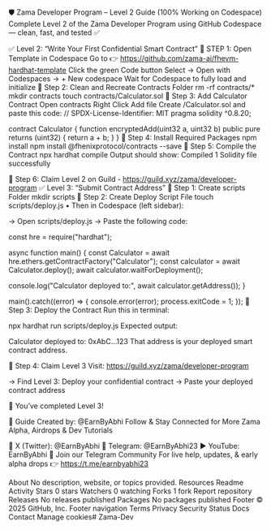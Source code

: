 🛡️ Zama Developer Program – Level 2 Guide (100% Working on Codespace)
Complete Level 2 of the Zama Developer Program using GitHub Codespace — clean, fast, and tested ✅

✅ Level 2: “Write Your First Confidential Smart Contract”
🔹 STEP 1: Open Template in Codespace
Go to 👉 https://github.com/zama-ai/fhevm-hardhat-template
Click the green Code button
Select → Open with Codespaces → + New codespace
Wait for Codespace to fully load and initialize
🔹 Step 2: Clean and Recreate Contracts Folder
rm -rf contracts/*
mkdir contracts
touch contracts/Calculator.sol
🔹 Step 3: Add Calculator Contract
Open contracts
Right Click
Add file
Create /Calculator.sol and paste this code:
// SPDX-License-Identifier: MIT
pragma solidity ^0.8.20;

contract Calculator {
    function encryptedAdd(uint32 a, uint32 b) public pure returns (uint32) {
        return a + b;
    }
}
🔹 Step 4: Install Required Packages
npm install
npm install @fhenixprotocol/contracts --save
🔹 Step 5: Compile the Contract
npx hardhat compile
Output should show: Compiled 1 Solidity file successfully

🔹 Step 6: Claim Level 2 on Guild - https://guild.xyz/zama/developer-program
✅ Level 3: “Submit Contract Address”
🔹 Step 1: Create scripts Folder
mkdir scripts
🔹 Step 2: Create Deploy Script File
touch scripts/deploy.js
• Then in Codespace (left sidebar):

→ Open scripts/deploy.js → Paste the following code:

const hre = require("hardhat");

async function main() {
  const Calculator = await hre.ethers.getContractFactory("Calculator");
  const calculator = await Calculator.deploy();
  await calculator.waitForDeployment();

  console.log("Calculator deployed to:", await calculator.getAddress());
}

main().catch((error) => {
  console.error(error);
  process.exitCode = 1;
});
🔹 Step 3: Deploy the Contract
Run this in terminal:

npx hardhat run scripts/deploy.js
Expected output:

Calculator deployed to: 0xAbC...123
That address is your deployed smart contract address.

🔹 Step 4: Claim Level 3
Visit: https://guild.xyz/zama/developer-program

→ Find Level 3: Deploy your confidential contract → Paste your deployed contract address

🎉 You’ve completed Level 3!

🙌 Guide Created by: @EarnByAbhi
Follow & Stay Connected for More Zama Alpha, Airdrops & Dev Tutorials

📍 X (Twitter): @EarnByAbhi
💬 Telegram: @EarnByAbhi23
▶️ YouTube: EarnByAbhi
🧠 Join our Telegram Community
For live help, updates, & early alpha drops
👉 https://t.me/earnbyabhi23

About
No description, website, or topics provided.
Resources
 Readme
 Activity
Stars
 0 stars
Watchers
 0 watching
Forks
 1 fork
Report repository
Releases
No releases published
Packages
No packages published
Footer
© 2025 GitHub, Inc.
Footer navigation
Terms
Privacy
Security
Status
Docs
Contact
Manage cookies# Zama-Dev

